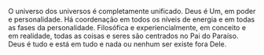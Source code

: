 ﻿O universo dos universos é completamente unificado. Deus é Um, em poder e personalidade. Há coordenação em todos os níveis de energia e em todas as fases da personalidade. Filosófica e experiencialmente, em conceito e em realidade, todas as coisas e seres são centrados no Pai do Paraíso. Deus é tudo e está em tudo e nada ou nenhum ser existe fora Dele.